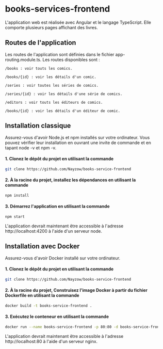 # books-services-frontend

L'application web est réalisée avec Angular et le langage TypeScript. Elle comporte plusieurs pages affichant des livres.

## Routes de l'application

Les routes de l'application sont définies dans le fichier app-routing.module.ts. Les routes disponibles sont :

```
/books : voir touts les comics.
```

```
/books/{id} : voir les détails d'un comic.
```

```
/series : voir toutes les séries de comics.
```

```
/series/{id} : voir les détails d'une série de comics.
```

```
/editors : voir touts les éditeurs de comics.
```

```
/books/{id} : voir les détails d'un éditeur de comic.
```

## Installation classique

Assurez-vous d'avoir Node.js et npm installés sur votre ordinateur. Vous pouvez vérifier leur installation en ouvrant une invite de commande et en tapant node -v et npm -v.

#### 1. Clonez le dépôt du projet en utilisant la commande

```bash
git clone https://github.com/Nayzow/books-service-frontend
```

#### 2. À la racine du projet, installez les dépendances en utilisant la commande

```bash
npm install
```

#### 3. Démarrez l'application en utilisant la commande

```bash
npm start
```

L'application devrait maintenant être accessible à l'adresse http://localhost:4200 à l'aide d'un serveur node.

## Installation avec Docker

Assurez-vous d'avoir Docker installé sur votre ordinateur.

#### 1. Clonez le dépôt du projet en utilisant la commande

```bash
git clone https://github.com/Nayzow/books-service-frontend
```

#### 2. À la racine du projet, Construisez l'image Docker à partir du fichier Dockerfile en utilisant la commande

```bash
docker build -t books-service-frontend .
```

#### 3. Exécutez le conteneur en utilisant la commande

```bash
docker run --name books-service-frontend -p 80:80 -d books-service-frontend
```

L'application devrait maintenant être accessible à l'adresse http://localhost:80 à l'aide d'un serveur nginx.
